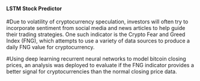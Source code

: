 #### LSTM Stock Predictor

#Due to volatility of cryptocurrency speculation, investors will often try to incorporate sentiment from social media and news articles to help guide their trading strategies. One such indicator is the Crypto Fear and Greed Index (FNG), which attempts to use a variety of data sources to produce a daily FNG value for cryptocurrency. 

#Using deep learning recurrent neural networks to model bitcoin closing prices, an analysis was deployed to evaluate if the FNG indicator provides a better signal for cryptocurrencies than the normal closing price data. 


